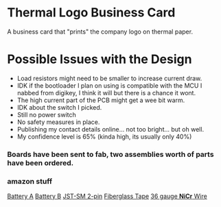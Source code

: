 


# Thermal Logo Business Card
A business card that "prints" the company logo on thermal paper.


# Possible Issues with the Design
- Load resistors might need to be smaller to increase current draw.
- IDK if the bootloader I plan on using is compatible with the MCU I nabbed from digikey, I think it will but there is a chance it wont.
- The high current part of the PCB might get a wee bit warm.
- IDK about the switch I picked.
- Still no power switch
- No safety measures in place.
- Publishing my contact details online... not too bright... but oh well.
- My confidence level is 65% (kinda high, its usually only 40%)

### Boards have been sent to fab, two assemblies worth of parts have been ordered.

### amazon stuff

[Battery A](https://www.amazon.com/dp/B07DNCK7V2)
[Battery B](https://www.amazon.com/dp/B06ZY6J1P8)
[JST-SM 2-pin](https://www.amazon.com/dp/B01EJI8TQK)
[Fiberglass Tape](https://www.amazon.com/dp/B00823I7B6)
[36 gauge **NiCr** Wire](https://www.amazon.com/dp/B07CHTXZYW)

